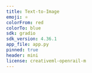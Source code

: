 ```yaml
---
title: Text-to-Image
emoji: ⭐
colorFrom: red
colorTo: blue
sdk: gradio
sdk_version: 4.36.1
app_file: app.py
pinned: true
header: mini
license: creativeml-openrail-m
---
```

